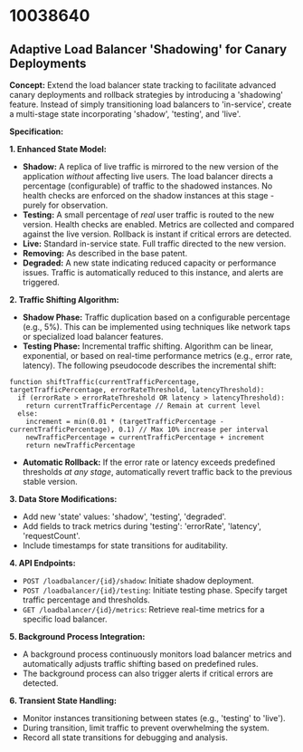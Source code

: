 # 10038640

## Adaptive Load Balancer 'Shadowing' for Canary Deployments

**Concept:** Extend the load balancer state tracking to facilitate advanced canary deployments and rollback strategies by introducing a 'shadowing' feature. Instead of simply transitioning load balancers to 'in-service', create a multi-stage state incorporating 'shadow', 'testing', and 'live'.

**Specification:**

**1. Enhanced State Model:**

*   **Shadow:**  A replica of live traffic is mirrored to the new version of the application *without* affecting live users. The load balancer directs a percentage (configurable) of traffic to the shadowed instances.  No health checks are enforced on the shadow instances at this stage - purely for observation.
*   **Testing:**  A small percentage of *real* user traffic is routed to the new version. Health checks are enabled. Metrics are collected and compared against the live version.  Rollback is instant if critical errors are detected.
*   **Live:** Standard in-service state.  Full traffic directed to the new version.
*   **Removing:** As described in the base patent.
*   **Degraded:**  A new state indicating reduced capacity or performance issues.  Traffic is automatically reduced to this instance, and alerts are triggered.

**2.  Traffic Shifting Algorithm:**

*   **Shadow Phase:**  Traffic duplication based on a configurable percentage (e.g., 5%).  This can be implemented using techniques like network taps or specialized load balancer features.
*   **Testing Phase:** Incremental traffic shifting. Algorithm can be linear, exponential, or based on real-time performance metrics (e.g., error rate, latency).  The following pseudocode describes the incremental shift:

```pseudocode
function shiftTraffic(currentTrafficPercentage, targetTrafficPercentage, errorRateThreshold, latencyThreshold):
  if (errorRate > errorRateThreshold OR latency > latencyThreshold):
    return currentTrafficPercentage // Remain at current level
  else:
    increment = min(0.01 * (targetTrafficPercentage - currentTrafficPercentage), 0.1) // Max 10% increase per interval
    newTrafficPercentage = currentTrafficPercentage + increment
    return newTrafficPercentage
```

*   **Automatic Rollback:** If the error rate or latency exceeds predefined thresholds *at any stage*, automatically revert traffic back to the previous stable version.

**3.  Data Store Modifications:**

*   Add new 'state' values: 'shadow', 'testing', 'degraded'.
*   Add fields to track metrics during 'testing':  'errorRate', 'latency', 'requestCount'.
*   Include timestamps for state transitions for auditability.

**4.  API Endpoints:**

*   `POST /loadbalancer/{id}/shadow`:  Initiate shadow deployment.
*   `POST /loadbalancer/{id}/testing`:  Initiate testing phase. Specify target traffic percentage and thresholds.
*   `GET /loadbalancer/{id}/metrics`:  Retrieve real-time metrics for a specific load balancer.

**5. Background Process Integration:**

*   A background process continuously monitors load balancer metrics and automatically adjusts traffic shifting based on predefined rules.
*   The background process can also trigger alerts if critical errors are detected.

**6. Transient State Handling:**

*   Monitor instances transitioning between states (e.g., 'testing' to 'live').
*   During transition, limit traffic to prevent overwhelming the system.
*   Record all state transitions for debugging and analysis.